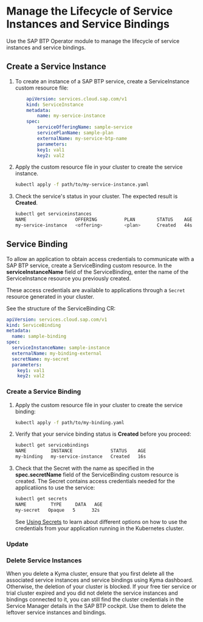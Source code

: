 # Manage the Lifecycle of Service Instances and Service Bindings

Use the SAP BTP Operator module to manage the lifecycle of service instances and service bindings.

<!--it's very similar to 04-30-deploy-service-in-cluster.md, so maybe one should be for the OS and the other for commercial customers? There's also Using SAP BTP Services in the Kyma Environment: https://help.sap.com/docs/btp/sap-business-technology-platform/using-sap-btp-services-in-kyma-environment-->

## Create a Service Instance

1.  To create an instance of a SAP BTP service, create a ServiceInstance custom resource file:

    ```yaml
        apiVersion: services.cloud.sap.com/v1
        kind: ServiceInstance
        metadata:
            name: my-service-instance
        spec:
            serviceOfferingName: sample-service
            servicePlanName: sample-plan
            externalName: my-service-btp-name
            parameters:
            key1: val1
            key2: val2
    ```

1.  Apply the custom resource file in your cluster to create the service instance.

    ```bash
    kubectl apply -f path/to/my-service-instance.yaml
    ```

2.  Check the service's status in your cluster. The expected result is **Created**.

    ```bash
    kubectl get serviceinstances
    NAME                  OFFERING          PLAN        STATUS    AGE
    my-service-instance   <offering>        <plan>      Created   44s
    ```

## Service Binding

To allow an application to obtain access credentials to communicate with a SAP BTP service, create a ServiceBinding custom resource. In the **serviceInstanceName** field of the ServiceBinding, enter the name of the ServiceInstance resource you previously created.

These access credentials are available to applications through a `Secret` resource generated in your cluster.

See the structure of the ServiceBinding CR:

```yaml
apiVersion: services.cloud.sap.com/v1
kind: ServiceBinding
metadata:
  name: sample-binding
spec:
  serviceInstanceName: sample-instance
  externalName: my-binding-external
  secretName: my-secret
  parameters:
    key1: val1
    key2: val2      
```

### Create a Service Binding

1.  Apply the custom resource file in your cluster to create the service binding:

    ```bash
    kubectl apply -f path/to/my-binding.yaml
    ```

2.  Verify that your service binding status is **Created** before you proceed:

    ```bash
    kubectl get servicebindings
    NAME         INSTANCE              STATUS    AGE
    my-binding   my-service-instance   Created   16s
    
    ```

3.  Check that the Secret with the name as specified in the  **spec.secretName** field of the ServiceBinding custom resource is created. The Secret contains access credentials needed for the applicatiions to use the service:

    ```bash
    kubectl get secrets
    NAME         TYPE     DATA   AGE
    my-secret   Opaque   5      32s
    ```
    
    See [Using Secrets](https://kubernetes.io/docs/concepts/configuration/secret/#using-secrets) to learn about different options on how to use the credentials from your application running in the Kubernetes cluster.

### Update <!-- if relevant-->

### Delete Service Instances

When you delete a Kyma cluster, ensure that you first delete all the associated service instances and service bindings using Kyma dashboard. Otherwise, the deletion of your cluster is blocked.
If your free tier service or trial cluster expired and you did not delete the service instances and bindings connected to it, you can still find the cluster credentials in the Service Manager details in the SAP BTP cockpit. Use them to delete the leftover service instances and bindings. <!--how??-->